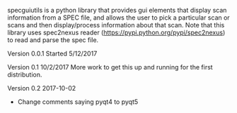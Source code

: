 specguiutils is a python library that provides gui elements that display scan information from a SPEC file, and allows the user
to pick a particular scan or scans and then display/process information about that scan.  Note that this library uses spec2nexus
 reader (https://pypi.python.org/pypi/spec2nexus) to read and parse the spec file.

Version 0.0.1 
	Started 5/12/2017
	
Version 0.1    10/2/2017
More work to get this up and running for the first distribution.

Version 0.2   2017-10-02
  - Change comments saying pyqt4 to pyqt5 	